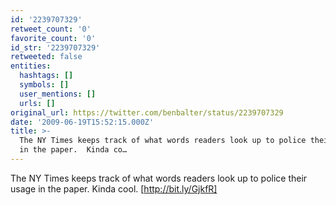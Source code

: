 ```yaml
---
id: '2239707329'
retweet_count: '0'
favorite_count: '0'
id_str: '2239707329'
retweeted: false
entities:
  hashtags: []
  symbols: []
  user_mentions: []
  urls: []
original_url: https://twitter.com/benbalter/status/2239707329
date: '2009-06-19T15:52:15.000Z'
title: >-
  The NY Times keeps track of what words readers look up to police their usage
  in the paper.  Kinda co…
---
```


The NY Times keeps track of what words readers look up to police their usage in the paper.  Kinda cool.  [http://bit.ly/GjkfR]
